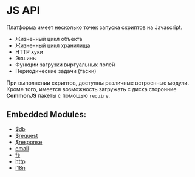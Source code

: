 # JS API


Платформа имеет несколько точек запуска скриптов на Javascript.
* Жизненный цикл объекта
* Жизненный цикл хранилища
* HTTP хуки
* Экшины
* Функции загрузки виртуальных полей
* Периодические задачи (таски)


При выполнении скриптов, доступны различные встроенные модули. Кроме того, имеется возможность загружать с диска сторонние **CommonJS** пакеты с помощью  `require`.

## Embedded Modules:
* [$db](./db.md)
* [$request](./request.md)
* [$response](./response.md)
* [email](./email.md)
* [fs](./js.fs.md)
* [http](./js.http.md)
* [i18n](./js.i18n.md)

